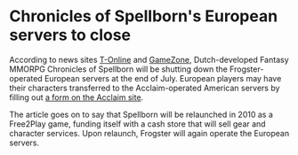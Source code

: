 # Chronicles of Spellborn's European servers to close

According to news sites [T-Online](http://spiele.t-online.de/c/19/47/40/86/19474086.html) and [GameZone](http://www.gamezone.de/news_detail.asp?nid=75821), Dutch-developed Fantasy MMORPG Chronicles of Spellborn will be shutting down the Frogster-operated European servers at the end of July. European players may have their characters transferred to the Acclaim-operated American servers by filling out [a form on the Acclaim site](http://spellborn.acclaim.com).

The article goes on to say that Spellborn will be relaunched in 2010 as a Free2Play game, funding itself with a cash store that will sell gear and character services. Upon relaunch, Frogster will again operate the European servers.


